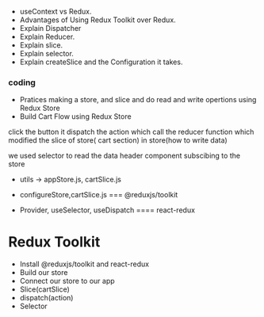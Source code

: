 - useContext vs Redux.
- Advantages of Using Redux Toolkit over Redux.
- Explain Dispatcher
- Explain Reducer.
- Explain slice.
- Explain selector.
- Explain createSlice and the Configuration it takes.

### coding

- Pratices making a store, and slice and do read and write opertions using Redux Store
- Build Cart Flow using Redux Store

click the button it dispatch the action which call the reducer function which modified the slice of store( cart section) in store(how to write data)

we used selector to read the data
header component subscibing to the store

- utils -> appStore.js, cartSlice.js

- configureStore,cartSlice.js  === @reduxjs/toolkit
- Provider, useSelector, useDispatch  ==== react-redux



<!-- How to use redux needed  step -->

# Redux Toolkit

- Install @reduxjs/toolkit and react-redux
- Build our store
- Connect our store to our app
- Slice(cartSlice)
- dispatch(action)
- Selector

